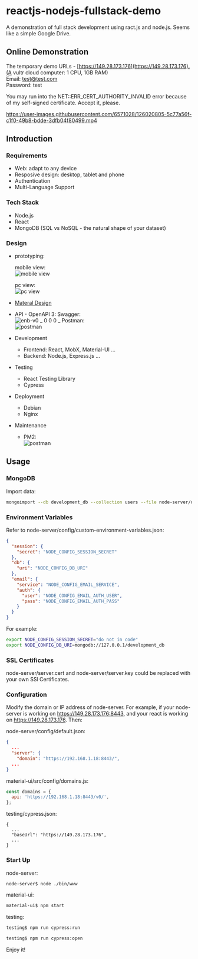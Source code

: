 # reactjs-nodejs-fullstack-demo
A demonstration of full stack development using ract.js and node.js. Seems like a simple Google Drive.
  
  
## Online Demonstration

The temporary demo URLs - [https://149.28.173.176](https://149.28.173.176).(A vultr cloud computer: 1 CPU, 1GB RAM)  
Email: test@test.com  
Password: test  

You may run into the NET::ERR_CERT_AUTHORITY_INVALID error because of my self-signed certificate. Accept it, please.  


https://user-images.githubusercontent.com/6571028/126020805-5c77a56f-c1f0-49b8-bdde-3dfb04f80499.mp4
  
  
## Introduction
### Requirements
- Web: adapt to any device
- Resposive design: desktop, tablet and phone
- Authentication
- Multi-Language Support
### Tech Stack
- Node.js
- React
- MongoDB (SQL vs NoSQL - the natural shape of your dataset)
### Design
- prototyping:  

  mobile view:  
  ![mobile view](https://user-images.githubusercontent.com/6571028/126050478-b8e51937-a6a2-494f-a5c5-57a9d7d05222.png)
  
  pc view:  
  ![pc view](https://user-images.githubusercontent.com/6571028/126050481-3cc41334-0303-4c7d-b5dc-2406a2fa099f.png)

- [Materal Design](https://material.io/)
- API - OpenAPI 3:
  Swagger:  
  ![enb-v0 _ 0 0 0 _](https://user-images.githubusercontent.com/6571028/126050520-db51f75f-5324-4cc2-ba9f-6df57d0d89d3.png)
  Postman:  
  ![postman](https://user-images.githubusercontent.com/6571028/126050526-a31eb84c-0fd9-4029-be4d-51ad18c066d0.png) 

- Development
  + Frontend: React, MobX, Material-UI ...
  + Backend: Node.js, Express.js ...

- Testing
  + React Testing Library
  + Cypress

- Deployment
  + Debian
  + Nginx

- Maintenance
  + PM2:  
    ![postman](https://user-images.githubusercontent.com/6571028/126050760-63bdf7f3-45ba-4d26-8c75-91180d065b2c.png)
  
  
## Usage

### MongoDB

Import data:

```bash
mongoimport --db development_db --collection users --file node-server/users.json --jsonArray
```

### Environment Variables

Refer to node-server/config/custom-environment-variables.json:

```json
{
  "session": {
    "secret": "NODE_CONFIG_SESSION_SECRET"
  },
  "db": {
    "uri": "NODE_CONFIG_DB_URI"
  },
  "email": {
    "service": "NODE_CONFIG_EMAIL_SERVICE",
    "auth": {
      "user": "NODE_CONFIG_EMAIL_AUTH_USER",
      "pass": "NODE_CONFIG_EMAIL_AUTH_PASS"
    }
  }
}

```

For example:

```bash
export NODE_CONFIG_SESSION_SECRET="do not in code"
export NODE_CONFIG_DB_URI=mongodb://127.0.0.1/development_db
```



### SSL Certificates

node-server/server.cert and node-server/server.key could be replaced with your own SSl Certificates.



### Configuration

Modify the domain or IP address of node-server. For example, if your node-server is working on https://149.28.173.176:8443, and your react is working on https://149.28.173.176. Then:

node-server/config/default.json:

```json
{
  ...
  "server": {
    "domain": "https://192.168.1.18:8443/",
  ...
}

```

material-ui/src/config/domains.js:

```javascript
const domains = {
  api: 'https://192.168.1.18:8443/v0/',
};
```

testing/cypress.json:

```
{
  ...
  "baseUrl": "https://149.28.173.176",
  ...
}
```



### Start Up

node-server:

```bash
node-server$ node ./bin/www
```

material-ui:

```bash
material-ui$ npm start
```

testing:

```bash
testing$ npm run cypress:run

testing$ npm run cypress:open
```

Enjoy it!
